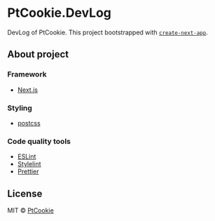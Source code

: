 # PtCookie.DevLog

DevLog of PtCookie.
This project bootstrapped with [`create-next-app`](https://github.com/vercel/next.js/tree/canary/packages/create-next-app).

## About project

### Framework

- [Next.js](https://nextjs.org/)

### Styling

- [postcss](https://postcss.org/)

### Code quality tools

- [ESLint](https://eslint.org/)
- [Stylelint](https://stylelint.io/)
- [Prettier](https://prettier.io/)

## License

MIT &copy; [PtCookie](https://github.com/PtCookie)
